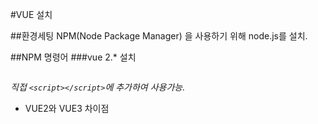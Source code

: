 #VUE 설치

##환경세팅
NPM(Node Package Manager) 을 사용하기 위해 node.js를 설치.

##NPM 명령어
###vue 2.* 설치
```command

```
*직접 `<script></script>`에 추가하여 사용가능.*
* VUE2와 VUE3 차이점

